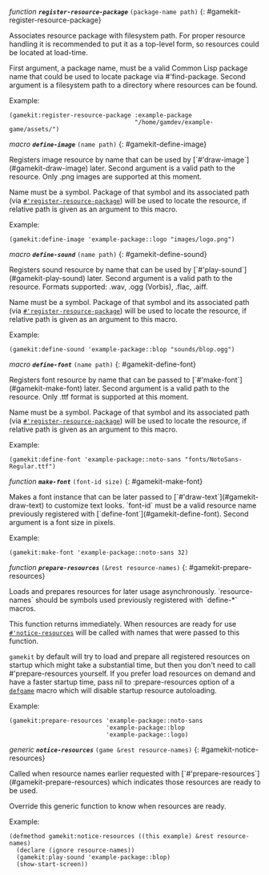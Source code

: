 *function* ***`register-resource-package`*** `(package-name path)`
{: #gamekit-register-resource-package}
<div class="bodge-docstring" markdown="block">
Associates resource package with filesystem path. For proper resource handling it is
recommended to put it as a top-level form, so resources could be located at load-time.

First argument, a package name, must be a valid Common Lisp package name that could be used to
locate package via #'find-package. Second argument is a filesystem path to a directory where
resources can be found.

Example:
```common-lisp
(gamekit:register-resource-package :example-package
                                   "/home/gamdev/example-game/assets/")
```
</div>

*macro* ***`define-image`*** `(name path)`
{: #gamekit-define-image}
<div class="bodge-docstring" markdown="block">
Registers image resource by name that can be used by [`#'draw-image`](#gamekit-draw-image)
later. Second argument is a valid path to the resource.  Only .png images are supported at this
moment.

Name must be a symbol. Package of that symbol and its associated path (via
[`#'register-resource-package`](#gamekit-register-resource-package)) will be used to locate the
resource, if relative path is given as an argument to this macro.

Example:
```common-lisp
(gamekit:define-image 'example-package::logo "images/logo.png")
```
</div>

*macro* ***`define-sound`*** `(name path)`
{: #gamekit-define-sound}
<div class="bodge-docstring" markdown="block">
Registers sound resource by name that can be used by [`#'play-sound`](#gamekit-play-sound) later.
Second argument is a valid path to the resource.  Formats supported: .wav, .ogg (Vorbis), .flac,
.aiff.

Name must be a symbol. Package of that symbol and its associated path (via
[`#'register-resource-package`](#gamekit-register-resource-package)) will be used to locate the
resource, if relative path is given as an argument to this macro.

Example:
```common-lisp
(gamekit:define-sound 'example-package::blop "sounds/blop.ogg")
```
</div>

*macro* ***`define-font`*** `(name path)`
{: #gamekit-define-font}
<div class="bodge-docstring" markdown="block">
Registers font resource by name that can be passed to [`#'make-font`](#gamekit-make-font) later.
Second argument is a valid path to the resource. Only .ttf format is supported at this moment.

Name must be a symbol. Package of that symbol and its associated path (via
[`#'register-resource-package`](#gamekit-register-resource-package)) will be used to locate the
resource, if relative path is given as an argument to this macro.

Example:
```common-lisp
(gamekit:define-font 'example-package::noto-sans "fonts/NotoSans-Regular.ttf")
```
</div>

*function* ***`make-font`*** `(font-id size)`
{: #gamekit-make-font}
<div class="bodge-docstring" markdown="block">
Makes a font instance that can be later passed to [`#'draw-text`](#gamekit-draw-text) to
customize text looks. `font-id` must be a valid resource name previously registered with
[`define-font`](#gamekit-define-font). Second argument is a font size in pixels.

Example:
```common-lisp
(gamekit:make-font 'example-package::noto-sans 32)
```
</div>

*function* ***`prepare-resources`*** `(&rest resource-names)`
{: #gamekit-prepare-resources}
<div class="bodge-docstring" markdown="block">
Loads and prepares resources for later usage asynchronously. `resource-names` should be
symbols used previously registered with `define-*` macros.

This function returns immediately. When resources are ready for use
[`#'notice-resources`](#gamekit-notice-resources) will be called with names that were passed to
this function.

`gamekit` by default will try to load and prepare all registered resources on startup which
might take a substantial time, but then you don't need to call #'prepare-resources yourself. If
you prefer load resources on demand and have a faster startup time, pass nil
to :prepare-resources option of a [`defgame`](#gamekit-defgame) macro which will disable startup
resource autoloading.

Example:
```common-lisp
(gamekit:prepare-resources 'example-package::noto-sans
                           'example-package::blop
                           'example-package::logo)
```
</div>

*generic* ***`notice-resources`*** `(game &rest resource-names)`
{: #gamekit-notice-resources}
<div class="bodge-docstring" markdown="block">
Called when resource names earlier requested with
[`#'prepare-resources`](#gamekit-prepare-resources) which indicates those resources are ready to
be used.

Override this generic function to know when resources are ready.

Example:
```common-lisp
(defmethod gamekit:notice-resources ((this example) &rest resource-names)
  (declare (ignore resource-names))
  (gamekit:play-sound 'example-package::blop)
  (show-start-screen))
```
</div>
